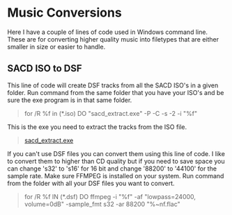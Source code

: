 # Music Conversions
Here I have a couple of lines of code used in Windows command line. These are for converting higher quality music into filetypes that are either smaller in size or easier to handle.

## SACD ISO to DSF
This line of code will create DSF tracks from all the SACD ISO's in a given folder. Run command from the same folder that you have your ISO's and be sure the exe program is in that same folder.

> for /R %f in (*.iso) DO "sacd_extract.exe" -P -C -s -2 -i "%f"

This is the exe you need to extract the tracks from the ISO file.

> [sacd_extract.exe](http://sacd-ripper.github.io/)

If you can't use DSF files you can convert them using this line of code. I like to convert them to higher than CD quality but if you need to save space you can change 's32' to 's16' for 16 bit and change '88200' to '44100' for the sample rate. Make sure FFMPEG is installed on your system. Run command from the folder with all your DSF files you want to convert.

> for /R %f IN (*.dsf) DO ffmpeg -i "%f" -af "lowpass=24000, volume=0dB" -sample_fmt s32 -ar 88200 "%~nf.flac"
